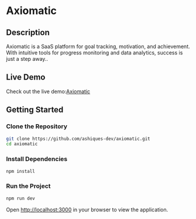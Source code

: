# Axiomatic

## Description
Axiomatic is a SaaS platform for goal tracking, motivation, and achievement. With intuitive tools for progress monitoring and data analytics, success is just a step away..

## Live Demo
Check out the live demo:[Axiomatic](https://axiomatic-saas.vercel.app/)

## Getting Started

### Clone the Repository
```sh
git clone https://github.com/ashiques-dev/axiomatic.git
cd axiomatic
```

### Install Dependencies
```sh
npm install
```

### Run the Project
```sh
npm run dev
```

Open [http://localhost:3000](http://localhost:3000) in your browser to view the application.

